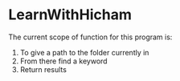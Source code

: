 # LearnWithHicham
The current scope of function for this program is:
1.  To give a path to the folder currently in
2.  From there find a keyword
3.  Return results
